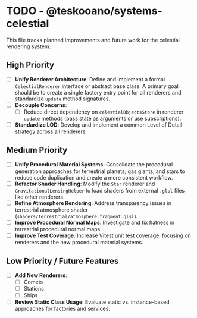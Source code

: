 # TODO - @teskooano/systems-celestial

This file tracks planned improvements and future work for the celestial rendering system.

## High Priority

- [ ] **Unify Renderer Architecture**: Define and implement a formal `CelestialRenderer` interface or abstract base class. A primary goal should be to create a single factory entry point for all renderers and standardize `update` method signatures.
- [ ] **Decouple Concerns**:
  - [ ] Reduce direct dependency on `celestialObjectsStore` in renderer `update` methods (pass state as arguments or use subscriptions).
- [ ] **Standardize LOD**: Develop and implement a common Level of Detail strategy across all renderers.

## Medium Priority

- [ ] **Unify Procedural Material Systems**: Consolidate the procedural generation approaches for terrestrial planets, gas giants, and stars to reduce code duplication and create a more consistent workflow.
- [ ] **Refactor Shader Handling**: Modify the `Star` renderer and `GravitationalLensingHelper` to load shaders from external `.glsl` files like other renderers.
- [ ] **Refine Atmosphere Rendering**: Address transparency issues in terrestrial atmosphere shader (`shaders/terrestrial/atmosphere.fragment.glsl`).
- [ ] **Improve Procedural Normal Maps**: Investigate and fix flatness in terrestrial procedural normal maps.
- [ ] **Improve Test Coverage**: Increase Vitest unit test coverage, focusing on renderers and the new procedural material systems.

## Low Priority / Future Features

- [ ] **Add New Renderers**:
  - [ ] Comets
  - [ ] Stations
  - [ ] Ships
- [ ] **Review Static Class Usage**: Evaluate static vs. instance-based approaches for factories and services.
